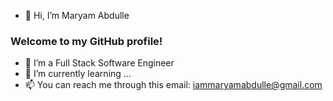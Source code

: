 - 👋 Hi, I’m Maryam Abdulle


### Welcome to my GitHub profile!
- 👀 I’m a Full Stack Software Engineer 
- 🌱 I’m currently learning ...
- 📫  You can reach me through this email:  iammaryamabdulle@gmail.com 

<!---
Maryamabdulle/Maryamabdulle is a ✨ special ✨ repository because its `README.md` (this file) appears on your GitHub profile.
You can click the Preview link to take a look at your changes.
--->
